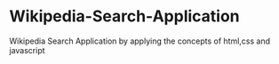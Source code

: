 # Wikipedia-Search-Application
 Wikipedia Search Application by applying the concepts  of html,css and javascript
